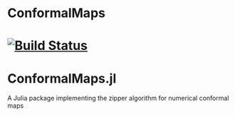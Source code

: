 # ConformalMaps

[![Build Status](https://travis-ci.org/sswatson/ConformalMaps.jl.svg?branch=master)](https://travis-ci.org/sswatson/ConformalMaps.jl)
=======
# ConformalMaps.jl
A Julia package implementing the zipper algorithm for numerical conformal maps

